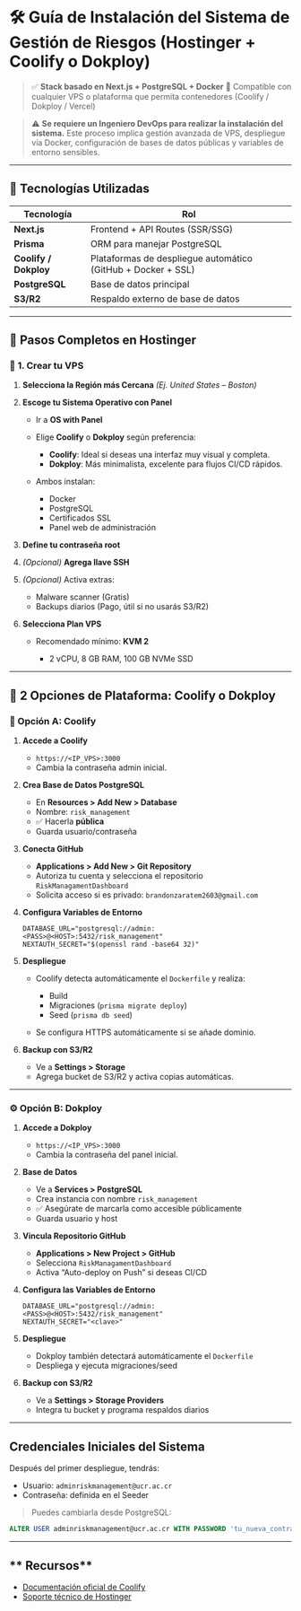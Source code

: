 # 🛠️ **Guía de Instalación del Sistema de Gestión de Riesgos (Hostinger + Coolify o Dokploy)**

> ✅ **Stack basado en Next.js + PostgreSQL + Docker**
> 🧩 Compatible con cualquier VPS o plataforma que permita contenedores (Coolify / Dokploy / Vercel)

> ⚠️ **Se requiere un Ingeniero DevOps para realizar la instalación del sistema.**
> Este proceso implica gestión avanzada de VPS, despliegue vía Docker, configuración de bases de datos públicas y variables de entorno sensibles.


---

## 🔧 **Tecnologías Utilizadas**

| Tecnología            | Rol                                                          |
| --------------------- | ------------------------------------------------------------ |
| **Next.js**           | Frontend + API Routes (SSR/SSG)                              |
| **Prisma**            | ORM para manejar PostgreSQL                                  |
| **Coolify / Dokploy** | Plataformas de despliegue automático (GitHub + Docker + SSL) |
| **PostgreSQL**        | Base de datos principal                                      |
| **S3/R2**             | Respaldo externo de base de datos                            |

---

## 🚀 **Pasos Completos en Hostinger**

### 🔹 **1. Crear tu VPS**

1. **Selecciona la Región más Cercana**
   *(Ej. United States – Boston)*

2. **Escoge tu Sistema Operativo con Panel**

   * Ir a **OS with Panel**
   * Elige **Coolify** o **Dokploy** según preferencia:

     * **Coolify**: Ideal si deseas una interfaz muy visual y completa.
     * **Dokploy**: Más minimalista, excelente para flujos CI/CD rápidos.
   * Ambos instalan:

     * Docker
     * PostgreSQL
     * Certificados SSL
     * Panel web de administración

3. **Define tu contraseña root**

4. *(Opcional)* **Agrega llave SSH**

5. *(Opcional)* Activa extras:

   * Malware scanner (Gratis)
   * Backups diarios (Pago, útil si no usarás S3/R2)

6. **Selecciona Plan VPS**

   * Recomendado mínimo: **KVM 2**

     * 2 vCPU, 8 GB RAM, 100 GB NVMe SSD

---

## 🧩 **2 Opciones de Plataforma: Coolify o Dokploy**

### 🌿 Opción A: **Coolify**

1. **Accede a Coolify**

   * `https://<IP_VPS>:3000`
   * Cambia la contraseña admin inicial.

2. **Crea Base de Datos PostgreSQL**

   * En **Resources > Add New > Database**
   * Nombre: `risk_management`
   * ✅ Hacerla **pública**
   * Guarda usuario/contraseña

3. **Conecta GitHub**

   * **Applications > Add New > Git Repository**
   * Autoriza tu cuenta y selecciona el repositorio `RiskManagamentDashboard`
   * Solicita acceso si es privado: `brandonzaratem2603@gmail.com`

4. **Configura Variables de Entorno**

   ```env
   DATABASE_URL="postgresql://admin:<PASS>@<HOST>:5432/risk_management"
   NEXTAUTH_SECRET="$(openssl rand -base64 32)"
   ```

5. **Despliegue**

   * Coolify detecta automáticamente el `Dockerfile` y realiza:

     * Build
     * Migraciones (`prisma migrate deploy`)
     * Seed (`prisma db seed`)
   * Se configura HTTPS automáticamente si se añade dominio.

6. **Backup con S3/R2**

   * Ve a **Settings > Storage**
   * Agrega bucket de S3/R2 y activa copias automáticas.

---

### ⚙️ Opción B: **Dokploy**

1. **Accede a Dokploy**

   * `https://<IP_VPS>:3000`
   * Cambia la contraseña del panel inicial.

2. **Base de Datos**

   * Ve a **Services > PostgreSQL**
   * Crea instancia con nombre `risk_management`
   * ✅ Asegúrate de marcarla como accesible públicamente
   * Guarda usuario y host

3. **Vincula Repositorio GitHub**

   * **Applications > New Project > GitHub**
   * Selecciona `RiskManagamentDashboard`
   * Activa “Auto-deploy on Push” si deseas CI/CD

4. **Configura las Variables de Entorno**

   ```env
   DATABASE_URL="postgresql://admin:<PASS>@<HOST>:5432/risk_management"
   NEXTAUTH_SECRET="<clave>"
   ```

5. **Despliegue**

   * Dokploy también detectará automáticamente el `Dockerfile`
   * Despliega y ejecuta migraciones/seed

6. **Backup con S3/R2**

   * Ve a **Settings > Storage Providers**
   * Integra tu bucket y programa respaldos diarios

---

## **Credenciales Iniciales del Sistema**

Después del primer despliegue, tendrás:

* Usuario: `adminriskmanagement@ucr.ac.cr`
* Contraseña: definida en el Seeder

> Puedes cambiarla desde PostgreSQL:

```sql
ALTER USER adminriskmanagement@ucr.ac.cr WITH PASSWORD 'tu_nueva_contraseña_segura';
```

---
## ** Recursos**
- [Documentación oficial de Coolify](https://coolify.io/docs)
- [Soporte técnico de Hostinger](https://www.hostinger.com/support)



